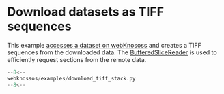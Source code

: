 # Download datasets as TIFF sequences

This example [accesses a dataset on webKnososs](../../api/webknossos/dataset/dataset.md#Dataset.open_remote) and creates a TIFF sequences from the downloaded data. The [BufferedSliceReader](../../api/webknossos/dataset/view.md#View.get_buffered_slice_reader) is used to efficiently request sections from the remote data.

```python
--8<--
webknossos/examples/download_tiff_stack.py
--8<--
```
